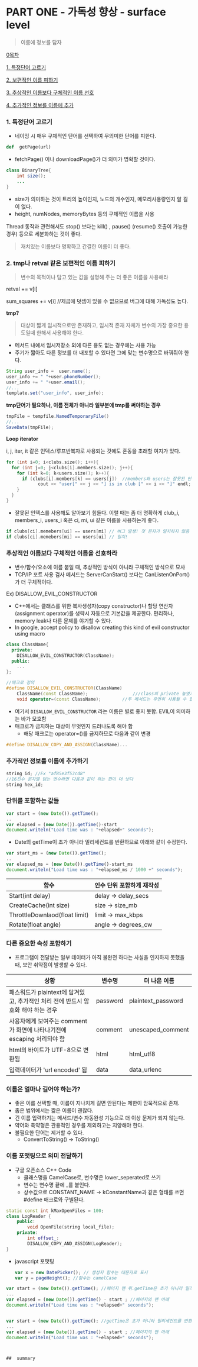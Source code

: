 # PART ONE - 가독성 향상 - surface level

>  이름에 정보를 담자



[0목차](#home)

[1. 특정단어 고르기](#특정-단어-고르기)

[2. 보편적인 이름 피하기](#보편적인-이름-피하기)

[3. 추상적인 이름보다 구체적인 이름 선호](#추상적인-이름보다-구체적인-이름-선호)

[4. 추가적인 정보를 이름에 추가](#추가적인-정보를-이름에-추가)



### 1. 특정단어 고르기

- 네이밍 시 매우 구체적인 단어를 선택하여 무의미한 단어를 피한다.

```python
def  getPage(url)  
```

- fetchPage() 이나 downloadPage()가 더 의미가 명확할 것이다.

```java
class BinaryTree{
  	int size();
  	...
}
```

- size가 의미하는 것이 트리의 높이인지, 노드의 개수인지, 메모리사용량인지 알 길이 없다.
- height, numNodes, memoryBytes 등의 구체적인 이름을 사용



Thread 동작과 관련해서도 stop() 보다는 kill() , pause() (resume() 호출이 가능한 경우) 등으로 세분화하는 것이 좋다.



> 재치있는 이름보다 명확하고 간결한 이름이 더 좋다. 



### 2. tmp나 retval 같은 보편적인 이름 피하기

> 변수의 목적이나 담고 있는 값을 설명해 주는 더 좋은 이름을 사용해라

retval += v[i] 

sum_squares += v[i] //제곱에 덧셈이 있을 수 없으므로 버그에 대해 가독성도 높다.

**tmp?**

> 대상이 짧게 임시적으로만 존재하고, 임시적 존재 자체가 변수의 가장 중요한 용도일때 한해서 사용해야 한다.

- 메서드 내에서 임시저장소 외에 다른 용도 없는 경우에는 사용 가능
- 주기가 짧아도 다른 정보를 더 내포할 수 있다면 그에 맞는 변수명으로 바꿔줘야 한다.

```java
String user_info =  user.name();	
user_info += " "+user.phoneNumber();
user_info += " "+user.email();
//...
template.set("user_info", user_info);
```

**tmp단어가 필요하나, 이름 전체가 아니라 일부분에 tmp를 써야하는 경우**

```java
tmpFile = tempfile.NamedTemporaryFile()
//...
SaveData(tmpFile);
```



**Loop iterator**

i, j, iter, it 같은 인덱스/루프반복자로 사용되는 것에도 혼동을 초래할 여지가 있다.

```c++
for (int i=0; i<clubs.size(); i++){
  for (int j=0; j<clubs[i].members.size(); j++){
    for (int k=0; k<users.size(); k++){
      if (clubs[i].members[k] == users[j])	//members와 users는 잘못된 인덱스 사용중
        	cout << "user[" << j << "] is in club [" << i << "]" endl;
    }
  }
}
```

- 잘못된 인덱스를 사용해도 알아보기 힘들다. 이럴 때는 좀 더 명확하게 club_i, members_i, users_i 혹은 ci, mi, ui 같은 이름을 사용하는게 좋다.

```c++
if clubs[ci].memebers[ui] == users[mi] // 버그 발생! 첫 문자가 일치하지 않음
if clubs[ci].memebers[mi] == users[ui] // 일치!
```



### 추상적인 이름보다 구체적인 이름을 선호하라

- 변수/함수/요소에 이름 붙일 때, 추상적인 방식이 아니라 구체적인 방식으로 묘사
- TCP/IP 포트 사용 검사 메서드는 ServerCanStart() 보다는 CanListenOnPort()가 더 구체적이다.



Ex) DISALLOW_EVIL_CONSTRUCTOR

- C++에서는 클래스를 위한 복사생성자(copy constructor)나 할당 연산자(assignment operator)를 생략시 자동으로 기본값을 제공한다. 편리하나, memory leak나 다른 문제를 야기할 수 있다.
- In google, accept policy to disallow creating this kind of evil constructor using macro

```c++
class ClassName{
  private:
  	DISALLOW_EVIL_CONSTRUCTOR(ClassName);
  public:
  	...
};

//매크로 정의
#define DISALLOW_EVIL_CONSTRUCTOR(ClassName)	
	ClassName(const ClassName);					///class의 private 놓였기때문에 
	void operator=(const ClassName);		//두 메서드는 우연히 사용될 수 없다.
```

- 여기서 `DISALLOW_EVIL_CONSTRUCTOR` 라는 이름은 별로 좋지 못함. EVIL이 의미하는 바가 모호함
- 매크로가 금지하는 대상이 무엇인지 드러나도록 해야 함
  - 해당 매크로는 operator=()를 금지하므로 다음과 같이 변경

```c++
#define DISALLOW_COPY_AND_ASSIGN(ClassName)...
```



### 추가적인 정보를 이름에 추가하기

```c++
string id; //Ex "af85e3f53cd8"
//16진수 문자열 담는 변수라면 다음과 같이 하는 편이 더 낫다
string hex_id;
```



### 단위를 포함하는 값들

```javascript
var start = (new Date()).getTime();
..
var elapsed = (new Date()).getTime()-start
document.writeln("Load time was : "+elapsed+" seconds");
```

- Date의 getTime이 초가 아니라 밀리세컨드를 반환하므로 아래와 같이 수정한다.

```javascript
var start_ms = (new Date()).getTime();
..
var elapsed_ms = (new Date()).getTime()-start_ms
document.writeln("Load time was : "+elapsed_ms / 1000 +" seconds");
```



| 함수                          | 인수 단위 포함하게 재작성 |
| ----------------------------- | ------------------------- |
| Start(int delay)              | delay -> delay_secs       |
| CreateCache(int size)         | size -> size_mb           |
| ThrottleDownlaod(float limit) | limit -> max_kbps         |
| Rotate(float angle)           | angle -> degrees_cw       |



### 다른 중요한 속성 포함하기

- 프로그램이 전달받는 일부 데이터가 아직 불완전 하다는 사실을 인지하지 못했을 때, 보안 취약점이 발생할 수 있다.

| 상황                                                         | 변수명   | 더 나은 이름       |
| ------------------------------------------------------------ | -------- | ------------------ |
| 패스워드가 plaintext에 담겨있고, 추가적인 처리 전에 반드시 암호화 해야 하는 경우 | password | plaintext_password |
| 사용자에게 보여주는 comment가 화면에 나타나기전에 escaping 처리되야 함 | comment  | unescaped_comment  |
| html의 바이트가 UTF-8으로 변환됨                             | html     | html_utf8          |
| 입력데이터가 'url encoded' 됨                                | data     | data_urlenc        |



### 이름은 얼마나 길어야 하는가?

- 좋은 이름 선택할 때, 이름이 지나치게 길면 안된다는 제한이 암묵적으로 존재.
- 좁은 범위에서는 짧은 이름이 괜찮다.
- 긴 이름 입력하기는 메서드/변수 자동완성 기능으로 더 이상 문제가 되지 않는다.
- 약어와 축약형은 관용적인 경우를 제외하고는 지양해야 한다.
- 불필요한 단어는 제거할 수 있다.
  - ConvertToString() -> ToString()



### 이름 포맷팅으로 의미 전달하기

- 구글 오픈소스 C++ Code 
  - 클래스명을 CamelCase로, 변수명은 lower_seperated로 쓰기
  - 변수는 변수명 끝에 _를 붙인다.
  - 상수값으로 CONSTANT_NAME -> kConstantName과 같은 형태를 쓰면 #define 매크로와 구별된다.

```c++
static const int kMaxOpenFiles = 100;
class LogReader {
	public:
		void OpenFile(string local_file);
	private:
		int offset_:
		DISALLOW_COPY_AND_ASSIGN(LogReader);
}
```



- javascript 포맷팅

  ```javascript
  var x = new DatePicker(); // 생성자 함수는 대문자로 표시
  var y = pageHeight(); //함수는 camelCase
  ```

```javascript
var start = (new Date()).getTime(); //페이지 맨 위.getTime은 초가 아니라 밀리세컨드를 반환한다.
...
var elapsed = (new Date()).getTime() - start ; //페이지의 맨 아래
document.writeln("Load time was : "+elapsed+" seconds");
```

```javascript

var start = (new Date()).getTime(); //getTime은 초가 아니라 밀리세컨드를 반환한다.
...
var elapsed = (new Date()).getTime() - start ; //페이지의 맨 아래
document.writeln("Load time was : "+elapsed+" seconds");



##  summary

